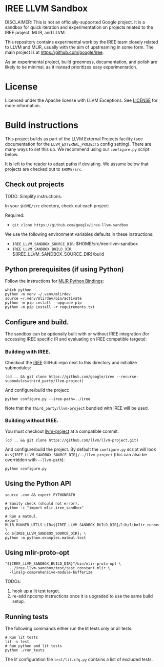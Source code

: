 # IREE LLVM Sandbox

DISCLAIMER: This is not an officially-supported Google project. It is a sandbox
for quick iteration and experimentation on projects related to the IREE project,
MLIR, and LLVM.

This repository contains experimental work by the IREE team closely related to
LLVM and MLIR, usually with the aim of upstreaming in some form. The main
project is at https://github.com/google/iree.

As an experimental project, build greenness, documentation, and polish are
likely to be minimal, as it instead prioritizes easy experimentation.

# License

Licensed under the Apache license with LLVM Exceptions. See [LICENSE](LICENSE)
for more information.

# Build instructions

This project builds as part of the LLVM External Projects facility (see
documentation for the `LLVM_EXTERNAL_PROJECTS` config setting). There are many
ways to set this up. We recommend using our `configure.py` script below.

It is left to the reader to adapt paths if deviating. We assume below that
projects are checked out to `$HOME/src`.

## Check out projects

TODO: Simplify instructions.

In your `$HOME/src` directory, check out each project:

Required:

*   `git clone https://github.com/google/iree-llvm-sandbox`

We use the following environment variables defaults in these instructions:

*   `IREE_LLVM_SANDBOX_SOURCE_DIR`: $HOME/src/iree-llvm-sandbox
*   `IREE_LLVM_SANDBOX_BUILD_DIR`: ${IREE_LLVM_SANDBOX_SOURCE_DIR}/build

## Python prerequisites (if using Python)

Follow the instructions for
[MLIR Python Bindings](https://mlir.llvm.org/docs/Bindings/Python/):

```
which python
python -m venv ~/.venv/mlirdev
source ~/.venv/mlirdev/bin/activate
python -m pip install --upgrade pip
python -m pip install -r requirements.txt
```

## Configure and build.

The sandbox can be optionally built with or without IREE integration (for
accessing IREE specific IR and evaluating on IREE compatible targets):

### Building with IREE.

Checkout the [IREE](https://github.com/google/iree) GitHub repo next to this
directory and initialize submodules:

```
(cd .. && git clone https://github.com/google/iree --recurse-submodules=third_party/llvm-project)
```

And configure/build the project:

```
python configure.py --iree-path=../iree
```

Note that the `third_party/llvm-project` bundled with IREE will be used.

### Building without IREE.

You must checkout [llvm-project](https://github.com/llvm/llvm-project) at a
compatible commit.

```
(cd .. && git clone https://github.com/llvm/llvm-project.git)
```

And configure/build the project. By default the `configure.py` script will look in `${IREE_LLVM_SANDBOX_SOURCE_DIR}/../llvm-project` (this can also
be overridden with `--llvm-path`):

```
python configure.py
```

## Using the Python API

```
source .env && export PYTHONPATH

# Sanity check (should not error).
python -c "import mlir.iree_sandbox"

# Run a matmul.
export MLIR_RUNNER_UTILS_LIB=${IREE_LLVM_SANDBOX_BUILD_DIR}/lib/libmlir_runner_utils.so; \
cd ${IREE_LLVM_SANDBOX_SOURCE_DIR}; \
python -m python.examples.matmul.test
```

## Using mlir-proto-opt

```
"${IREE_LLVM_SANDBOX_BUILD_DIR}"/bin/mlir-proto-opt \
  ../iree-llvm-sandbox/test/test_constant.mlir \
  -linalg-comprehensive-module-bufferize
```

TODOs:

1.  hook up a lit test target.
2.  re-add npcomp instructions once it is upgraded to use the same build setup.


## Running tests

The following commands either run the lit tests only or all tests:
```
# Run lit tests
lit -v test
# Run python and lit tests
python ./run_tests
```
The lit configuration file `test/lit.cfg.py` contains a list of excluded tests.